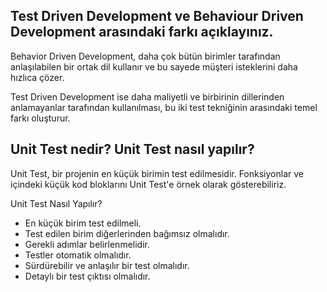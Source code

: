 ## Test Driven Development ve Behaviour Driven Development arasındaki farkı açıklayınız.

Behavior Driven Development, daha çok bütün birimler tarafından anlaşılabilen bir ortak dil kullanır ve bu sayede müşteri isteklerini daha hızlıca çözer.

Test Driven Development ise daha maliyetli ve birbirinin dillerinden anlamayanlar tarafından kullanılması, bu iki test tekniğinin arasındaki temel farkı oluşturur.


## Unit Test nedir? Unit Test nasıl yapılır?
 
Unit Test, bir projenin en küçük birimin test edilmesidir. Fonksiyonlar ve içindeki küçük kod bloklarını Unit Test'e örnek olarak gösterebiliriz.


Unit Test Nasıl Yapılır?

- En küçük birim test edilmeli.
- Test edilen birim diğerlerinden bağımsız olmalıdır.
- Gerekli adımlar belirlenmelidir.
- Testler otomatik olmalıdır.
- Sürdürebilir ve anlaşılır bir test olmalıdır.
- Detaylı bir test çıktısı olmalıdır.
